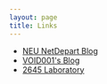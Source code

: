 ```yaml
---
layout: page
title: Links
---
```


* [NEU NetDepart Blog](https://blog.neupioneer.com)   
* [VOID001's Blog](https://void-shana.moe)  
* [2645 Laboratory](https://blog.cool2645.com)
